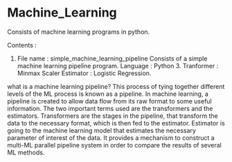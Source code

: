 # Machine_Learning
Consists of machine learning programs in python.

Contents : 
1. File name : simple_machine_learning_pipeline
Consists of a simple machine learning pipeline program. 
Language : Python 3.
Tranformer : Minmax Scaler
Estimator : Logistic Regression.

what is a machine learning pipeline?
This process of tying together different levels of the ML process is known as a pipeline. 
In machine learning, a pipeline is created to allow data flow from its raw format to some useful information.
The two important terms used are the transformers and the estimators. Transformers are the stages in the pipeline, that transform the
data to the necessary format, which is then fed to the estimator.
Estimator is going to the machine learning model that estimates the necessary parameter of interest of the data.
It provides a mechanism to construct a multi-ML parallel pipeline system in order to compare the results of several ML methods.
